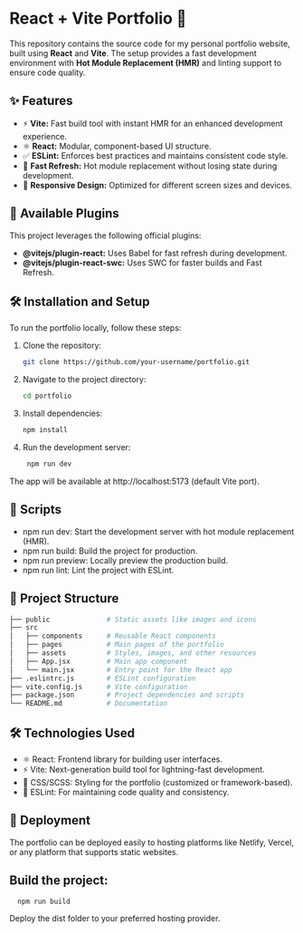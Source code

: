 # React + Vite Portfolio 🚀

This repository contains the source code for my personal portfolio website, built using **React** and **Vite**. The setup provides a fast development environment with **Hot Module Replacement (HMR)** and linting support to ensure code quality.

## ✨ Features

- ⚡ **Vite:** Fast build tool with instant HMR for an enhanced development experience.
- ⚛️ **React:** Modular, component-based UI structure.
- ✅ **ESLint:** Enforces best practices and maintains consistent code style.
- 🔄 **Fast Refresh:** Hot module replacement without losing state during development.
- 📱 **Responsive Design:** Optimized for different screen sizes and devices.
  
## 🔌 Available Plugins

This project leverages the following official plugins:

- **@vitejs/plugin-react:** Uses Babel for fast refresh during development.
- **@vitejs/plugin-react-swc:** Uses SWC for faster builds and Fast Refresh.

## 🛠️ Installation and Setup

To run the portfolio locally, follow these steps:

1. Clone the repository:
   ```bash
   git clone https://github.com/your-username/portfolio.git
    ```
2. Navigate to the project directory:
   
    ```bash
    cd portfolio
    ```

4. Install dependencies:

     ```bash
     npm install
    ```

6. Run the development server:

    ```bash
     npm run dev
    ```

The app will be available at http://localhost:5173 (default Vite port).

## 🔧 Scripts

- npm run dev: Start the development server with hot module replacement (HMR).
- npm run build: Build the project for production.
- npm run preview: Locally preview the production build.
- npm run lint: Lint the project with ESLint.

  
## 📂 Project Structure

```bash
├── public              # Static assets like images and icons
├── src
│   ├── components      # Reusable React components
│   ├── pages           # Main pages of the portfolio
│   ├── assets          # Styles, images, and other resources
│   ├── App.jsx         # Main app component
│   └── main.jsx        # Entry point for the React app
├── .eslintrc.js        # ESLint configuration
├── vite.config.js      # Vite configuration
├── package.json        # Project dependencies and scripts
└── README.md           # Documentation
```


## 🛠️ Technologies Used

- ⚛️ React: Frontend library for building user interfaces.
- ⚡ Vite: Next-generation build tool for lightning-fast development.
- 🎨 CSS/SCSS: Styling for the portfolio (customized or framework-based).
- 🧹 ESLint: For maintaining code quality and consistency.

  
## 🚀 Deployment

The portfolio can be deployed easily to hosting platforms like Netlify, Vercel, or any platform that supports static websites.

## Build the project:

   ```bash
     npm run build
   ```

Deploy the dist folder to your preferred hosting provider.

